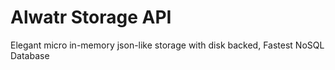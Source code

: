 # Alwatr Storage API

Elegant micro in-memory json-like storage with disk backed, Fastest NoSQL Database
